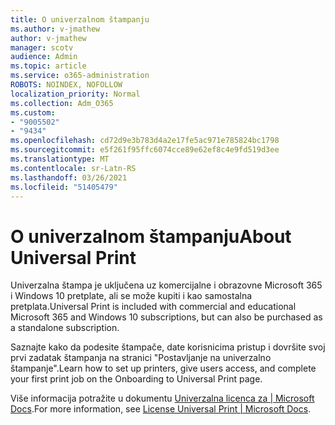 ```yaml
---
title: O univerzalnom štampanju
ms.author: v-jmathew
author: v-jmathew
manager: scotv
audience: Admin
ms.topic: article
ms.service: o365-administration
ROBOTS: NOINDEX, NOFOLLOW
localization_priority: Normal
ms.collection: Adm_O365
ms.custom:
- "9005502"
- "9434"
ms.openlocfilehash: cd72d9e3b783d4a2e17fe5ac971e785824bc1798
ms.sourcegitcommit: e5f261f95ffc6074cce89e62ef8c4e9fd519d3ee
ms.translationtype: MT
ms.contentlocale: sr-Latn-RS
ms.lasthandoff: 03/26/2021
ms.locfileid: "51405479"
---
```

# <a name="about-universal-print"></a><span data-ttu-id="76bb8-102">O univerzalnom štampanju</span><span class="sxs-lookup"><span data-stu-id="76bb8-102">About Universal Print</span></span>

<span data-ttu-id="76bb8-103">Univerzalna štampa je uključena uz komercijalne i obrazovne Microsoft 365 i Windows 10 pretplate, ali se može kupiti i kao samostalna pretplata.</span><span class="sxs-lookup"><span data-stu-id="76bb8-103">Universal Print is included with commercial and educational Microsoft 365 and Windows 10 subscriptions, but can also be purchased as a standalone subscription.</span></span>

<span data-ttu-id="76bb8-104">Saznajte kako da podesite štampače, date korisnicima pristup i dovršite svoj prvi zadatak štampanja na stranici "Postavljanje na univerzalno štampanje".</span><span class="sxs-lookup"><span data-stu-id="76bb8-104">Learn how to set up printers, give users access, and complete your first print job on the Onboarding to Universal Print page.</span></span>

<span data-ttu-id="76bb8-105">Više informacija potražite u dokumentu [Univerzalna licenca za | Microsoft Docs](https://docs.microsoft.com/universal-print/fundamentals/universal-print-license).</span><span class="sxs-lookup"><span data-stu-id="76bb8-105">For more information, see [License Universal Print | Microsoft Docs](https://docs.microsoft.com/universal-print/fundamentals/universal-print-license).</span></span>
